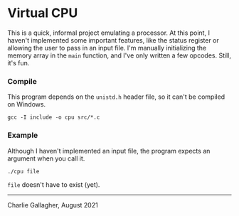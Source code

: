 # Virtual CPU
This is a quick, informal project emulating a processor. At this point, I
haven't implemented some important features, like the status register or
allowing the user to pass in an input file. I'm manually initializing the memory
array in the `main` function, and I've only written a few opcodes. Still, it's
fun. 

### Compile
This program depends on the `unistd.h` header file, so it can't be compiled on
Windows. 


```
gcc -I include -o cpu src/*.c
```

### Example
Although I haven't implemented an input file, the program expects an argument
when you call it. 

```
./cpu file
```

`file` doesn't have to exist (yet). 

---

Charlie Gallagher, August 2021
